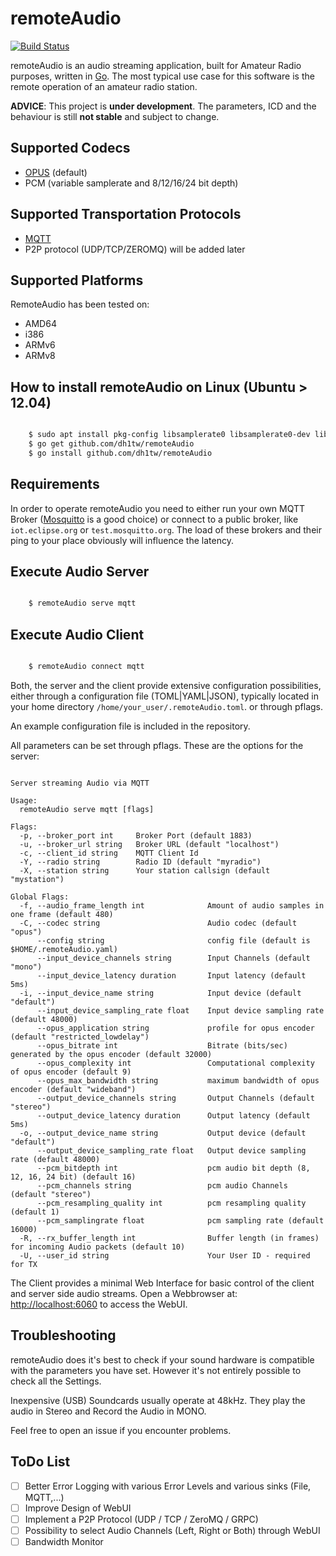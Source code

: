# remoteAudio
[![Build Status](https://travis-ci.org/dh1tw/remoteAudio.svg?branch=master)](https://travis-ci.org/dh1tw/remoteAudio)

remoteAudio is an audio streaming application, built for Amateur Radio purposes,
written in [Go](1). The most typical use case for this software is the remote
operation of an amateur radio station.

**ADVICE**: This project is **under development**. The parameters, ICD and the
behaviour is still **not stable** and subject to change.

## Supported Codecs

- [OPUS](2) (default)
- PCM (variable samplerate and 8/12/16/24 bit depth)

## Supported Transportation Protocols

- [MQTT](3)
- P2P protocol (UDP/TCP/ZEROMQ) will be added later

## Supported Platforms

RemoteAudio has been tested on:

- AMD64
- i386
- ARMv6
- ARMv8

## How to install remoteAudio on Linux (Ubuntu > 12.04)

```bash

    $ sudo apt install pkg-config libsamplerate0 libsamplerate0-dev libopusfile-dev libopus-dev libportaudio2 portaudio19-dev
    $ go get github.com/dh1tw/remoteAudio
    $ go install github.com/dh1tw/remoteAudio

```

## Requirements

In order to operate remoteAudio you need to either run your own MQTT Broker
([Mosquitto](4) is a good choice) or connect to a public broker, like
`iot.eclipse.org` or `test.mosquitto.org`. The load of these brokers
and their ping to your place obviously will influence the latency.


## Execute Audio Server

```bash

    $ remoteAudio serve mqtt

```

## Execute Audio Client

```bash

    $ remoteAudio connect mqtt

```

Both, the server and the client provide extensive configuration possibilities,
either through a configuration file (TOML|YAML|JSON), typically located in
your home directory `/home/your_user/.remoteAudio.toml`. or through pflags.

An example configuration file is included in the repository.

All parameters can be set through pflags. These are the options for the
server:

```

Server streaming Audio via MQTT

Usage:
  remoteAudio serve mqtt [flags]

Flags:
  -p, --broker_port int     Broker Port (default 1883)
  -u, --broker_url string   Broker URL (default "localhost")
  -c, --client_id string    MQTT Client Id
  -Y, --radio string        Radio ID (default "myradio")
  -X, --station string      Your station callsign (default "mystation")

Global Flags:
  -f, --audio_frame_length int              Amount of audio samples in one frame (default 480)
  -C, --codec string                        Audio codec (default "opus")
      --config string                       config file (default is $HOME/.remoteAudio.yaml)
      --input_device_channels string        Input Channels (default "mono")
      --input_device_latency duration       Input latency (default 5ms)
  -i, --input_device_name string            Input device (default "default")
      --input_device_sampling_rate float    Input device sampling rate (default 48000)
      --opus_application string             profile for opus encoder (default "restricted_lowdelay")
      --opus_bitrate int                    Bitrate (bits/sec) generated by the opus encoder (default 32000)
      --opus_complexity int                 Computational complexity of opus encoder (default 9)
      --opus_max_bandwidth string           maximum bandwidth of opus encoder (default "wideband")
      --output_device_channels string       Output Channels (default "stereo")
      --output_device_latency duration      Output latency (default 5ms)
  -o, --output_device_name string           Output device (default "default")
      --output_device_sampling_rate float   Output device sampling rate (default 48000)
      --pcm_bitdepth int                    pcm audio bit depth (8, 12, 16, 24 bit) (default 16)
      --pcm_channels string                 pcm audio Channels (default "stereo")
      --pcm_resampling_quality int          pcm resampling quality (default 1)
      --pcm_samplingrate float              pcm sampling rate (default 16000)
  -R, --rx_buffer_length int                Buffer length (in frames) for incoming Audio packets (default 10)
  -U, --user_id string                      Your User ID - required for TX

```

The Client provides a minimal Web Interface for basic control of the
client and server side audio streams. Open a Webbrowser at:
[http://localhost:6060](https://localhost:6060) to access the WebUI.

## Troubleshooting

remoteAudio does it's best to check if your sound hardware is compatible with
the parameters you have set. However it's not entirely possible to check all
the Settings.

Inexpensive (USB) Soundcards usually operate at 48kHz. They play the audio in
Stereo and Record the Audio in MONO.

Feel free to open an issue if you encounter problems.

## ToDo List

- [ ] Better Error Logging with various Error Levels and various sinks (File, MQTT,...)
- [ ] Improve Design of WebUI
- [ ] Implement a P2P Protocol (UDP / TCP / ZeroMQ / GRPC)
- [ ] Possibility to select Audio Channels (Left, Right or Both) through WebUI
- [ ] Bandwidth Monitor

[1]:https://golang.org
[2]:http://opus-codec.org
[3]:http://mqtt.org
[4]:https://mosquitto.org